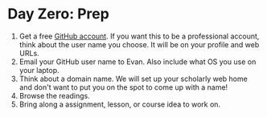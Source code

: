 # Day Zero: Prep

1. Get a free [GitHub account](https://github.com/join). If you want this to be a professional account, think about the user name you choose. It will be on your profile and web URLs.
2. Email your GitHub user name to Evan. Also include what OS you use on your laptop.
3. Think about a domain name. We will set up your scholarly web home and don't want to put you on the spot to come up with a name!
4. Browse the readings.
5. Bring along a assignment, lesson, or course idea to work on.